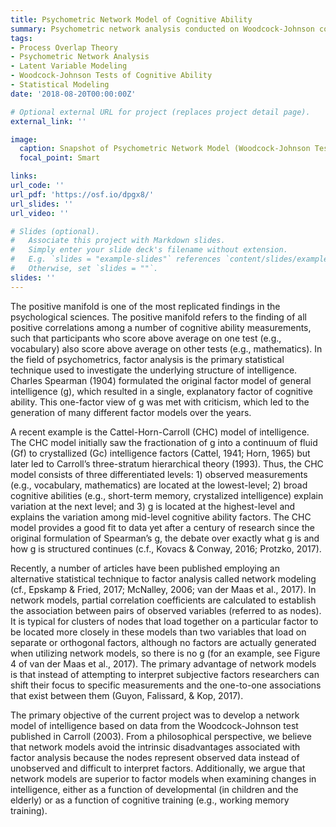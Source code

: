 ```yaml
---
title: Psychometric Network Model of Cognitive Ability
summary: Psychometric network analysis conducted on Woodcock-Johnson cognitive ability test battery presented for the Association of Psychological Science Conference in 2018. 
tags:
- Process Overlap Theory
- Psychometric Network Analysis
- Latent Variable Modeling
- Woodcock-Johnson Tests of Cognitive Ability
- Statistical Modeling
date: '2018-08-20T00:00:00Z'

# Optional external URL for project (replaces project detail page).
external_link: ''

image:
  caption: Snapshot of Psychometric Network Model (Woodcock-Johnson Tests of Cognitive Ability)
  focal_point: Smart

links:
url_code: ''
url_pdf: 'https://osf.io/dpgx8/'
url_slides: ''
url_video: ''

# Slides (optional).
#   Associate this project with Markdown slides.
#   Simply enter your slide deck's filename without extension.
#   E.g. `slides = "example-slides"` references `content/slides/example-slides.md`.
#   Otherwise, set `slides = ""`.
slides: ''
---
```


The positive manifold is one of the most replicated findings in the psychological sciences. The positive manifold refers to the finding of all positive correlations among a number of cognitive ability measurements, such that participants who score above average on one test (e.g., vocabulary) also score above average on other tests (e.g., mathematics).  In the field of psychometrics, factor analysis is the primary statistical technique used to investigate the underlying structure of intelligence.  Charles Spearman (1904) formulated the original factor model of general intelligence (g), which resulted in a single, explanatory factor of cognitive ability.  This one-factor view of g was met with criticism, which led to the generation of many different factor models over the years.

A recent example is the Cattel-Horn-Carroll (CHC) model of intelligence.  The CHC model initially saw the fractionation of g into a continuum of fluid (Gf) to crystallized (Gc) intelligence factors (Cattel, 1941; Horn, 1965) but later led to Carroll’s three-stratum hierarchical theory (1993).  Thus, the CHC model consists of three differentiated levels: 1) observed measurements (e.g., vocabulary, mathematics) are located at the lowest-level; 2) broad cognitive abilities (e.g., short-term memory, crystalized intelligence) explain variation at the next level; and 3) g is located at the highest-level and explains the variation among mid-level cognitive ability factors.  The CHC model provides a good fit to data yet after a century of research since the original formulation of Spearman’s g, the debate over exactly what g is and how g is structured continues (c.f., Kovacs & Conway, 2016; Protzko, 2017).

Recently, a number of articles have been published employing an alternative statistical technique to factor analysis called network modeling (cf., Epskamp & Fried, 2017; McNalley, 2006; van der Maas et al., 2017).  In network models, partial correlation coefficients are calculated to establish the association between pairs of observed variables (referred to as nodes).  It is typical for clusters of nodes that load together on a particular factor to be located more closely in these models than two variables that load on separate or orthogonal factors, although no factors are actually generated when utilizing network models, so there is no g (for an example, see Figure 4 of van der Maas et al., 2017).  The primary advantage of network models is that instead of attempting to interpret subjective factors researchers can shift their focus to specific measurements and the one-to-one associations that exist between them (Guyon, Falissard, & Kop, 2017).  

The primary objective of the current project was to develop a network model of intelligence based on data from the Woodcock-Johnson test published in Carroll (2003).  From a philosophical perspective, we believe that network models avoid the intrinsic disadvantages associated with factor analysis because the nodes represent observed data instead of unobserved and difficult to interpret factors.  Additionally, we argue that network models are superior to factor models when examining changes in intelligence, either as a function of developmental (in children and the elderly) or as a function of cognitive training (e.g., working memory training).
